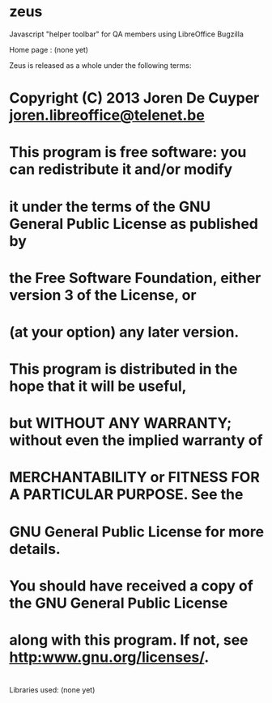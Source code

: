 zeus
====

Javascript "helper toolbar" for QA members using LibreOffice Bugzilla

Home page : (none yet)

Zeus is released as a whole under the following terms:
#
#     Copyright (C) 2013 Joren De Cuyper <joren.libreoffice@telenet.be>
#
#     This program is free software: you can redistribute it and/or modify
#     it under the terms of the GNU General Public License as published by
#     the Free Software Foundation, either version 3 of the License, or
#     (at your option) any later version.
#
#     This program is distributed in the hope that it will be useful,
#     but WITHOUT ANY WARRANTY; without even the implied warranty of
#     MERCHANTABILITY or FITNESS FOR A PARTICULAR PURPOSE.  See the
#     GNU General Public License for more details.
#
#     You should have received a copy of the GNU General Public License
#     along with this program.  If not, see <http:www.gnu.org/licenses/>.
#

Libraries used: (none yet)